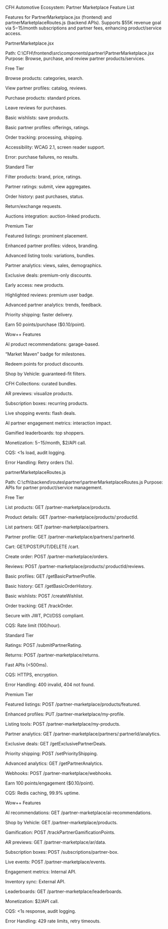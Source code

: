 CFH Automotive Ecosystem: Partner Marketplace Feature List

Features for PartnerMarketplace.jsx (frontend) and partnerMarketplaceRoutes.js (backend APIs). Supports $55K revenue goal via $5-$15/month subscriptions and partner fees, enhancing product/service access.

PartnerMarketplace.jsx

Path: C:\CFH\frontend\src\components\partner\PartnerMarketplace.jsx
Purpose: Browse, purchase, and review partner products/services.

Free Tier





Browse products: categories, search.



View partner profiles: catalog, reviews.



Purchase products: standard prices.



Leave reviews for purchases.



Basic wishlists: save products.



Basic partner profiles: offerings, ratings.



Order tracking: processing, shipping.



Accessibility: WCAG 2.1, screen reader support.



Error: purchase failures, no results.

Standard Tier





Filter products: brand, price, ratings.



Partner ratings: submit, view aggregates.



Order history: past purchases, status.



Return/exchange requests.



Auctions integration: auction-linked products.

Premium Tier





Featured listings: prominent placement.



Enhanced partner profiles: videos, branding.



Advanced listing tools: variations, bundles.



Partner analytics: views, sales, demographics.



Exclusive deals: premium-only discounts.



Early access: new products.



Highlighted reviews: premium user badge.



Advanced partner analytics: trends, feedback.



Priority shipping: faster delivery.



Earn 50 points/purchase ($0.10/point).

Wow++ Features





AI product recommendations: garage-based.



“Market Maven” badge for milestones.



Redeem points for product discounts.



Shop by Vehicle: guaranteed-fit filters.



CFH Collections: curated bundles.



AR previews: visualize products.



Subscription boxes: recurring products.



Live shopping events: flash deals.



AI partner engagement metrics: interaction impact.



Gamified leaderboards: top shoppers.



Monetization: $5-$15/month, $2/API call.



CQS: <1s load, audit logging.



Error Handling: Retry orders (1s).

partnerMarketplaceRoutes.js

Path: C:\cfh\backend\routes\partner\partnerMarketplaceRoutes.js
Purpose: APIs for partner product/service management.

Free Tier





List products: GET /partner-marketplace/products.



Product details: GET /partner-marketplace/products/:productId.



List partners: GET /partner-marketplace/partners.



Partner profile: GET /partner-marketplace/partners/:partnerId.



Cart: GET/POST/PUT/DELETE /cart.



Create order: POST /partner-marketplace/orders.



Reviews: POST /partner-marketplace/products/:productId/reviews.



Basic profiles: GET /getBasicPartnerProfile.



Basic history: GET /getBasicOrderHistory.



Basic wishlists: POST /createWishlist.



Order tracking: GET /trackOrder.



Secure with JWT, PCI/DSS compliant.



CQS: Rate limit (100/hour).

Standard Tier





Ratings: POST /submitPartnerRating.



Returns: POST /partner-marketplace/returns.



Fast APIs (<500ms).



CQS: HTTPS, encryption.



Error Handling: 400 invalid, 404 not found.

Premium Tier





Featured listings: POST /partner-marketplace/products/featured.



Enhanced profiles: PUT /partner-marketplace/my-profile.



Listing tools: POST /partner-marketplace/my-products.



Partner analytics: GET /partner-marketplace/partners/:partnerId/analytics.



Exclusive deals: GET /getExclusivePartnerDeals.



Priority shipping: POST /setPriorityShipping.



Advanced analytics: GET /getPartnerAnalytics.



Webhooks: POST /partner-marketplace/webhooks.



Earn 100 points/engagement ($0.10/point).



CQS: Redis caching, 99.9% uptime.

Wow++ Features





AI recommendations: GET /partner-marketplace/ai-recommendations.



Shop by Vehicle: GET /partner-marketplace/products.



Gamification: POST /trackPartnerGamificationPoints.



AR previews: GET /partner-marketplace/ar/data.



Subscription boxes: POST /subscriptions/partner-box.



Live events: POST /partner-marketplace/events.



Engagement metrics: Internal API.



Inventory sync: External API.



Leaderboards: GET /partner-marketplace/leaderboards.



Monetization: $2/API call.



CQS: <1s response, audit logging.



Error Handling: 429 rate limits, retry timeouts.